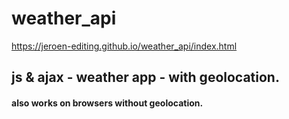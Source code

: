 # weather_api

https://jeroen-editing.github.io/weather_api/index.html

## js &amp; ajax - weather app - with geolocation.

#### also works on browsers without geolocation.
